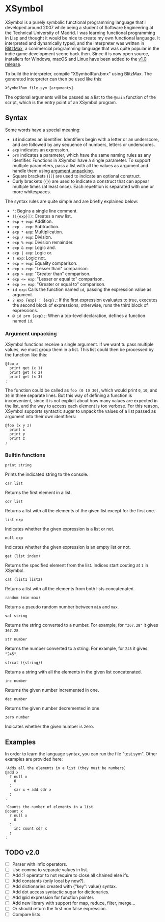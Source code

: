 # XSymbol

XSymbol is a purely symbolic functional programming language that I developed around 2007 while being a student of Software Engineering at the Technical University of Madrid. I was learning functional programming in Lisp and thought it would be nice to create my own functional language. It interpreted and dynamically typed, and the interpreter was written in [BlitzMax](https://github.com/blitz-research/blitzmax), a commercial programming language that was quite popular in the indie game development scene back then. Since it is now open source, installers for Windows, macOS and Linux have been added to the [v1.0 release](https://github.com/JaviCervera/xsymbol/releases/tag/v1.0).

To build the interpreter, compile "XSymbolRun.bmx" using BlitzMax. The generated interpreter can then be used like this:

```
XSymbolRun file.sym [arguments]
```

The optional arguments will be passed as a list to the `@main` function of the script, which is the entry point of an XSymbol program.

## Syntax

Some words have a special meaning:

* `id` indicates an identifier. Identifiers begin with a letter or an underscore, and are followed by any sequence of numbers, letters or underscores.
* `exp` indicates an expression.
* `prm` indicates a parameter, which have the same naming rules as any identifier. Functions in XSymbol have a single parameter. To support multiple parameters, pass a list with all the values as argument and handle them using [argument unpacking](#argument-unpacking).
* Square brackets (`[]`) are used to indicate an optional construct.
* Curly brackets (`{}`) are used to indicate a construct that can appear multiple times (at least once). Each repetition is separated with one or more whitespaces.

The syntax rules are quite simple and are briefly explained below:

* `'`: Begins a single line comment.
* `([{exp}])`: Creates a new list.
* `exp + exp`: Addition.
* `exp - exp`: Subtraction.
* `exp * exp`: Multiplication.
* `exp / exp`: Division.
* `exp % exp`: Division remainder.
* `exp & exp`: Logic and.
* `exp | exp`: Logic or.
* `! exp`: Logic not.
* `exp = exp`: Equality comparison.
* `exp < exp`: "Lesser than" comparison.
* `exp > exp`: "Greater than" comparison.
* `exp <= exp`: "Lesser or equal to" comparison.
* `exp >= exp`: "Greater or equal to" comparison.
* `id exp`: Calls the function named `id`, passing the expression value as argument.
* `? exp {exp} : {exp};`: If the first expression evaluates to true, executes the second block of expressions; otherwise, runs the third block of expressions.
* `@ id prm {exp};`: When a top-level declaration, defines a function named `id`.

### Argument unpacking

XSymbol functions receive a single argument. If we want tu pass multiple values, we must group them in a list. This list could then be processed by the function like this:

```
@foo x
  print get (x 1)
  print get (x 2)
  print get (x 3)
;
```

The function could be called as `foo (0 10 30)`, which would print `0`, `10`, and `30` in three separate lines. But this way of defining a function is inconvenient, since it is not explicit about how many values are expected in the list, and the way to access each element is too verbose. For this reason, XSymbol supports syntactic sugar to unpack the values of a list passed as argument into their own identifiers:

```
@foo (x y z)
  print x
  print y
  print z
;
```

### Builtin functions

```
print string
```
Prints the indicated string to the console.

```
car list
```
Returns the first element in a list.

```
cdr list
```
Returns a list with all the elements of the given list except for the first one.

```
list exp
```
Indicates whether the given expression is a list or not.

```
null exp
```
Indicates whether the given expression is an empty list or not.

```
get (list index)
```
Returns the specified element from the list. Indices start couting at `1` in XSymbol.

```
cat (list1 list2)
```
Returns a list with all the elements from both lists concatenated.

```
random (min max)
```
Returns a pseudo random number between `min` and `max`.

```
val string
```
Returns the string converted to a number. For example, for `"367.28"` it gives `367.28`.

```
str number
```
Returns the number converted to a string. For example, for `245` it gives `"245"`.

```
strcat ({string})
```
Returns a string with all the elements in the given list concatenated.

```
inc number
```
Returns the given number incremented in one.

```
dec number
```
Returns the given number decremented in one.

```
zero number
```
Indicates whether the given number is zero.

## Examples

In order to learn the language syntax, you can run the file "test.sym". Other examples are provided here:

```
'Adds all the elements in a list (they must be numbers)
@add x
  ? null x
    0
  :
    car x + add cdr x
  ;
;
```

```
'Counts the number of elements in a list
@count x
  ? null x
    0
  :
    inc count cdr x
  ;
;
```

## TODO v2.0

* [ ] Parser with infix operators.
* [ ] Use comma to separate values in list.
* [ ] Add :? operator to not require to close all chained else ifs.
* [ ] Add constants (only local by now?).
* [ ] Add dictionaries created with {"key": value} syntax.
* [ ] Add dot access syntactic sugar for dictionaries.
* [ ] Add @id expression for function pointer.
* [ ] Add new library with support for map, reduce, filter, merge...
* [ ] Or should return the first non false expression.
* [ ] Compare lists.
